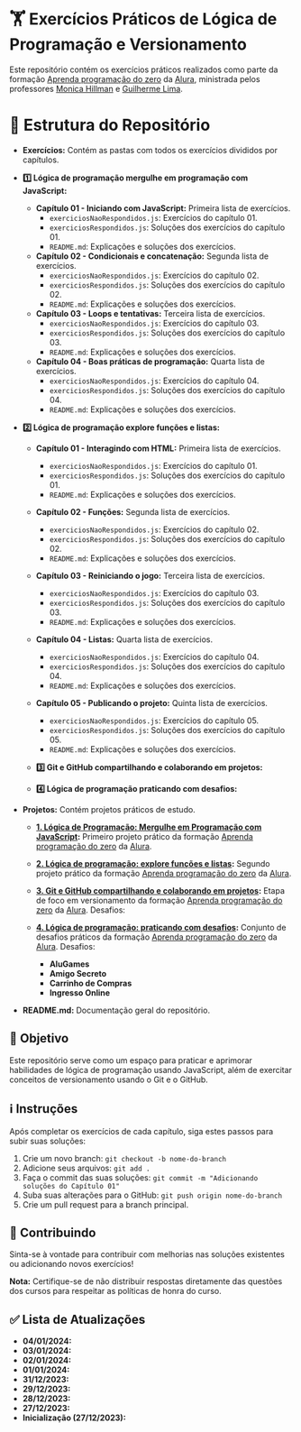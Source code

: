 # 🏋️ Exercícios Práticos de Lógica de Programação e Versionamento

Este repositório contém os exercícios práticos realizados como parte da formação [Aprenda programação do zero](https://cursos.alura.com.br/formacao-programacao) da [Alura](https://www.alura.com.br/), ministrada pelos professores [Monica Hillman](https://github.com/MonicaHillman) e [Guilherme Lima](https://github.com/guilhermeonrails).

# 📂 Estrutura do Repositório

- **Exercícios:** Contém as pastas com todos os exercícios divididos por capítulos.
- **1️⃣ Lógica de programação mergulhe em programação com JavaScript:**
  - **Capítulo 01 - Iniciando com JavaScript:** Primeira lista de exercícios.
    - `exerciciosNaoRespondidos.js`: Exercícios do capítulo 01.
    - `exerciciosRespondidos.js`: Soluções dos exercícios do capítulo 01.
    - `README.md`: Explicações e soluções dos exercícios.
  - **Capítulo 02 - Condicionais e concatenação:** Segunda lista de exercícios.
    - `exerciciosNaoRespondidos.js`: Exercícios do capítulo 02.
    - `exerciciosRespondidos.js`: Soluções dos exercícios do capítulo 02.
    - `README.md`: Explicações e soluções dos exercícios.
  - **Capítulo 03 - Loops e tentativas:** Terceira lista de exercícios.
    - `exerciciosNaoRespondidos.js`: Exercícios do capítulo 03.
    - `exerciciosRespondidos.js`: Soluções dos exercícios do capítulo 03.
    - `README.md`: Explicações e soluções dos exercícios.
  - **Capítulo 04 - Boas práticas de programação:** Quarta lista de exercícios.
    - `exerciciosNaoRespondidos.js`: Exercícios do capítulo 04.
    - `exerciciosRespondidos.js`: Soluções dos exercícios do capítulo 04.
    - `README.md`: Explicações e soluções dos exercícios.

- **2️⃣ Lógica de programação explore funções e listas:**
  - **Capítulo 01 - Interagindo com HTML:** Primeira lista de exercícios.
    - `exerciciosNaoRespondidos.js`: Exercícios do capítulo 01.
    - `exerciciosRespondidos.js`: Soluções dos exercícios do capítulo 01.
    - `README.md`: Explicações e soluções dos exercícios.
  - **Capítulo 02 - Funções:** Segunda lista de exercícios.
    - `exerciciosNaoRespondidos.js`: Exercícios do capítulo 02.
    - `exerciciosRespondidos.js`: Soluções dos exercícios do capítulo 02.
    - `README.md`: Explicações e soluções dos exercícios.
  - **Capítulo 03 - Reiniciando o jogo:** Terceira lista de exercícios.
    - `exerciciosNaoRespondidos.js`: Exercícios do capítulo 03.
    - `exerciciosRespondidos.js`: Soluções dos exercícios do capítulo 03.
    - `README.md`: Explicações e soluções dos exercícios.
  - **Capítulo 04 - Listas:** Quarta lista de exercícios.
    - `exerciciosNaoRespondidos.js`: Exercícios do capítulo 04.
    - `exerciciosRespondidos.js`: Soluções dos exercícios do capítulo 04.
    - `README.md`: Explicações e soluções dos exercícios.
  - **Capítulo 05 - Publicando o projeto:** Quinta lista de exercícios.
    - `exerciciosNaoRespondidos.js`: Exercícios do capítulo 05.
    - `exerciciosRespondidos.js`: Soluções dos exercícios do capítulo 05.
    - `README.md`: Explicações e soluções dos exercícios.

      

  - **3️⃣ Git e GitHub compartilhando e colaborando em projetos:**  

  - **4️⃣ Lógica de programação praticando com desafios:**  

- **Projetos:** Contém projetos práticos de estudo.
  - **[1. Lógica de Programação: Mergulhe em Programação com JavaScript](https://cursos.alura.com.br/course/logica-programacao-mergulhe-programacao-javascript):** Primeiro projeto prático da formação [Aprenda programação do zero](https://cursos.alura.com.br/formacao-programacao) da [Alura](https://www.alura.com.br/).  

  - **[2. Lógica de programação: explore funções e listas](https://cursos.alura.com.br/course/logica-programacao-funcoes-listas):** Segundo projeto prático da formação [Aprenda programação do zero](https://cursos.alura.com.br/formacao-programacao) da [Alura](https://www.alura.com.br/).  

  - **[3. Git e GitHub compartilhando e colaborando em projetos](https://cursos.alura.com.br/course/git-github-compartilhando-colaborando-projetos):** Etapa de foco em versionamento da formação [Aprenda programação do zero](https://cursos.alura.com.br/formacao-programacao) da [Alura](https://www.alura.com.br/). Desafios:

  - **[4. Lógica de programação: praticando com desafios](https://cursos.alura.com.br/course/logica-programacao-praticando-desafios):** Conjunto de desafios práticos da formação [Aprenda programação do zero](https://cursos.alura.com.br/formacao-programacao) da [Alura](https://www.alura.com.br/). Desafios:
    - **AluGames** 
    - **Amigo Secreto**
    - **Carrinho de Compras**
    - **Ingresso Online**

- **README.md:** Documentação geral do repositório.

## 🚀 Objetivo
Este repositório serve como um espaço para praticar e aprimorar habilidades de lógica de programação usando JavaScript, além de exercitar conceitos de versionamento usando o Git e o GitHub.

## ℹ️ Instruções
Após completar os exercícios de cada capítulo, siga estes passos para subir suas soluções:
1. Crie um novo branch: `git checkout -b nome-do-branch`
2. Adicione seus arquivos: `git add .`
3. Faça o commit das suas soluções: `git commit -m "Adicionando soluções do Capítulo 01"`
4. Suba suas alterações para o GitHub: `git push origin nome-do-branch`
5. Crie um pull request para a branch principal.

## 📝 Contribuindo
Sinta-se à vontade para contribuir com melhorias nas soluções existentes ou adicionando novos exercícios!

**Nota:** Certifique-se de não distribuir respostas diretamente das questões dos cursos para respeitar as políticas de honra do curso.

## ✅ Lista de Atualizações

- **04/01/2024:** 
- **03/01/2024:** 
- **02/01/2024:**  
- **01/01/2024:**  
- **31/12/2023:**  
- **29/12/2023:**  
- **28/12/2023:**  
- **27/12/2023:**  
- **Inicialização (27/12/2023):**  

